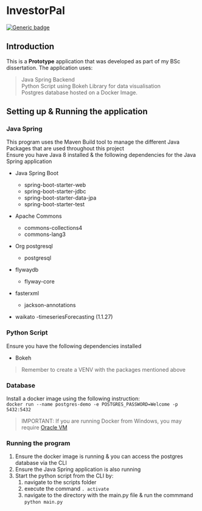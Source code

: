 # InvestorPal

[![Generic badge](https://img.shields.io/badge/Development-COMPLETE-<COLOR>.svg)](https://shields.io/) <br>

## Introduction 

This is a **Prototype** application that was developed as part of my BSc dissertation. The application uses: <br> 
> Java Spring Backend <br>
> Python Script using Bokeh Library for data visualisation <br>
> Postgres database hosted on a Docker Image. <br>

## Setting up & Running the application 

### Java Spring 
This program uses the Maven Build tool to manage the different Java Packages that are used throughout this project<br>
Ensure you have Java 8 installed & the following dependencies for the Java Spring application <br> 
- Java Spring Boot 
    - spring-boot-starter-web
    - spring-boot-starter-jdbc
    - spring-boot-starter-data-jpa
    - spring-boot-starter-test
- Apache Commons
    - commons-collections4
    - commons-lang3
- Org postgresql
    - postgresql
    
- flywaydb
    - flyway-core

- fasterxml
    - jackson-annotations

- waikato
    -timeseriesForecasting (1.1.27)

### Python Script 
Ensure you have the following dependencies installed 
- Bokeh 

> Remember to create a VENV with the packages mentioned above


### Database 
Install a docker image using the following instruction: <br>
`docker run --name postgres-demo -e POSTGRES_PASSWORD=Welcome -p 5432:5432`

> IMPORTANT: If you are running Docker from Windows, you may require [Oracle VM](https://www.virtualbox.org/)

### Running the program
1. Ensure the docker image is running & you can access the postgres database via the CLI 
2. Ensure the Java Spring application is also running 
3. Start the python script from the CLI by: 
    1. navigate to the scripts folder
    2. execute the command `. activate`
    3. navigate to the directory with the main.py file & run the commmand `python main.py`

